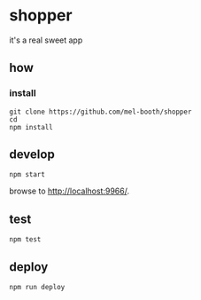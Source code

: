 
# shopper

it's a real sweet app

## how

### install

```
git clone https://github.com/mel-booth/shopper
cd 
npm install
```

## develop

```
npm start
```

browse to <http://localhost:9966/>.

## test

```
npm test
```

## deploy

```
npm run deploy
```
